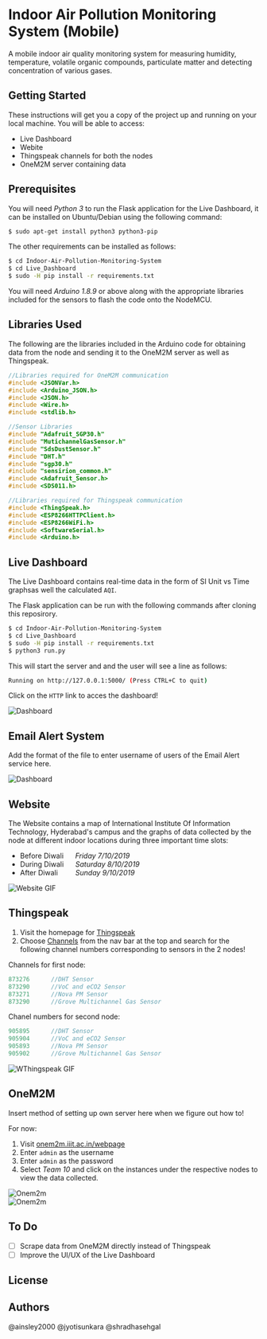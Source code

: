 # Indoor Air Pollution Monitoring System (Mobile)

A mobile indoor air quality monitoring system for measuring humidity, temperature, volatile organic compounds, particulate matter and detecting concentration of various gases.

## Getting Started

These instructions will get you a copy of the project up and running on your local machine. You will be able to access: 
-   Live Dashboard
-   Webite
-   Thingspeak channels for both the nodes
-   OneM2M server containing data

## Prerequisites

You will need *Python 3* to run the Flask application for the Live Dashboard, it can be installed on Ubuntu/Debian using the following command: 

```bash
$ sudo apt-get install python3 python3-pip
```
The other requirements can be installed as follows:

```bash
$ cd Indoor-Air-Pollution-Monitoring-System 
$ cd Live_Dashboard 
$ sudo -H pip install -r requirements.txt
```

You will need *Arduino 1.8.9* or above along with the appropriate libraries included for the sensors to flash the code onto the NodeMCU.

## Libraries Used

The following are the libraries included in the Arduino code for obtaining data from the node and sending it to the OneM2M server as well as Thingspeak.

```c
//Libraries required for OneM2M communication
#include <JSONVar.h>
#include <Arduino_JSON.h>
#include <JSON.h>
#include <Wire.h>
#include <stdlib.h>

//Sensor Libraries
#include "Adafruit_SGP30.h"
#include "MutichannelGasSensor.h"
#include "SdsDustSensor.h"
#include "DHT.h"
#include "sgp30.h"
#include "sensirion_common.h"
#include <Adafruit_Sensor.h>
#include <SDS011.h>

//Libraries required for Thingspeak communication
#include <ThingSpeak.h>
#include <ESP8266HTTPClient.h>
#include <ESP8266WiFi.h>
#include <SoftwareSerial.h>
#include <Arduino.h>
```

## Live Dashboard

The Live Dashboard contains real-time data in the form of SI Unit vs Time graphsas well the calculated `AQI`.

The Flask application can be run with the following commands after cloning this reposirory.

```bash
$ cd Indoor-Air-Pollution-Monitoring-System 
$ cd Live_Dashboard 
$ sudo -H pip install -r requirements.txt
$ python3 run.py
```
This will start the server and and the user will see a line as follows:

```bash
Running on http://127.0.0.1:5000/ (Press CTRL+C to quit)
```

Click on the `HTTP` link to acces the dashboard!

![Dashboard](Documentation/Dashboard.jpg)

## Email Alert System

Add the format of the file to enter username of users of the Email Alert service here.

![Dashboard](Documentation/Email.jpg)

## Website

The Website contains a map of International Institute Of Information Technology, Hyderabad's campus and the graphs of data collected by the node at different indoor locations during three important time slots:

- Before Diwali&nbsp;&nbsp;&nbsp;&nbsp;&nbsp;&nbsp;*Friday 7/10/2019*
- During Diwali&nbsp;&nbsp;&nbsp;&nbsp;&nbsp;&nbsp;*Saturday 8/10/2019*
- After Diwali&nbsp;&nbsp;&nbsp;&nbsp;&nbsp;&nbsp;&nbsp;&nbsp;&nbsp;*Sunday 9/10/2019*

![Website GIF](Documentation/Website.gif)

## Thingspeak

1. Visit the homepage for [Thingspeak](thingspeak.com) <br>
2. Choose [Channels]() from the nav bar at the top and search for the following channel numbers corresponding to sensors in the 2 nodes!

Channels for first node:
```c
873276      //DHT Sensor
873290      //VoC and eCO2 Sensor
873271      //Nova PM Sensor
873290      //Grove Multichannel Gas Sensor
```

Chanel numbers for second node: 
```c
905895      //DHT Sensor
905904      //VoC and eCO2 Sensor
905893      //Nova PM Sensor
905902      //Grove Multichannel Gas Sensor
```
![WThingspeak GIF](Documentation/Thingspeak.gif)


## OneM2M

Insert method of setting up own server here when we figure out how to!

For now: 
1.  Visit [onem2m.iiit.ac.in/webpage](onem2m.iiit.ac.in/webpage)
2.  Enter `admin` as the username
3.  Enter `admin` as the password
4.  Select *Team 10* and click on the instances under the respective nodes to view the data collected.
   

![Onem2m](Documentation/Two.png)<br>
![Onem2m](Documentation/One.png)

## To Do

- [ ] Scrape data from OneM2M directly instead of Thingspeak
- [ ] Improve the UI/UX of the Live Dashboard
  
## License
## Authors

@ainsley2000
@jyotisunkara
@shradhasehgal






